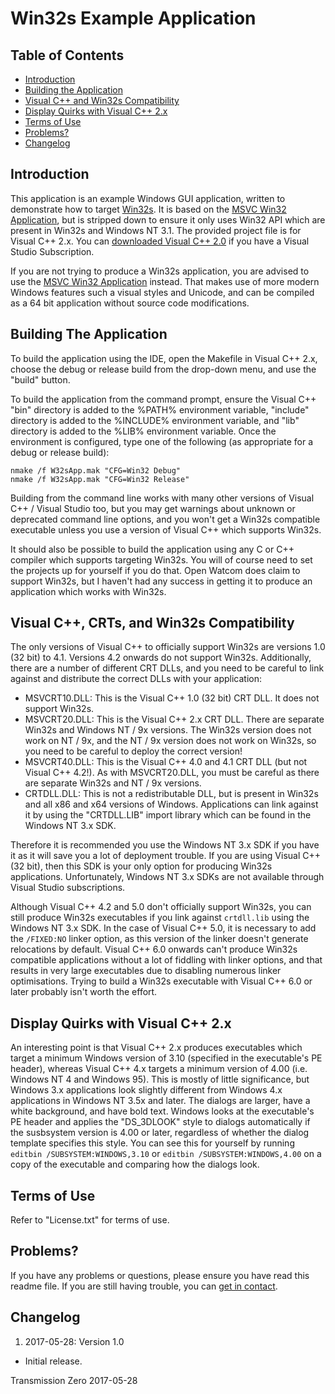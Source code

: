 # Win32s Example Application

## Table of Contents

- [Introduction](#introduction)
- [Building the Application](#building-the-application)
- [Visual C++ and Win32s Compatibility](#visual-c-crts-and-win32s-compatibility)
- [Display Quirks with Visual C++ 2.x](#display-quirks-with-visual-c-2x)
- [Terms of Use](#terms-of-use)
- [Problems?](#problems)
- [Changelog](#changelog)

## Introduction

This application is an example Windows GUI application, written to demonstrate how to target
[Win32s](https://en.wikipedia.org/wiki/Win32s). It is based on the
[MSVC Win32 Application](https://github.com/TransmissionZero/MSVC-Win32-Application), but is stripped down to ensure it
only uses Win32 API which are present in Win32s and Windows NT 3.1. The provided project file is for Visual C++ 2.x. You
can [downloaded Visual C++ 2.0](https://my.visualstudio.com/Downloads?pid=141) if you have a Visual Studio Subscription.

If you are not trying to produce a Win32s application, you are advised to use the
[MSVC Win32 Application](https://github.com/TransmissionZero/MSVC-Win32-Application) instead. That makes use of more
modern Windows features such a visual styles and Unicode, and can be compiled as a 64 bit application without source
code modifications.

## Building The Application

To build the application using the IDE, open the Makefile in Visual C++ 2.x, choose the debug or release build from the
drop-down menu, and use the "build" button.

To build the application from the command prompt, ensure the Visual C++ "bin" directory is added to the %PATH%
environment variable, "include" directory is added to the %INCLUDE% environment variable, and "lib" directory is added
to the %LIB% environment variable. Once the environment is configured, type one of the following (as appropriate for a
debug or release build):

```
nmake /f W32sApp.mak "CFG=Win32 Debug"
nmake /f W32sApp.mak "CFG=Win32 Release"
```

Building from the command line works with many other versions of Visual C++ / Visual Studio too, but you may get
warnings about unknown or deprecated command line options, and you won't get a Win32s compatible executable unless you
use a version of Visual C++ which supports Win32s.

It should also be possible to build the application using any C or C++ compiler which supports targeting Win32s. You
will of course need to set the projects up for yourself if you do that. Open Watcom does claim to support Win32s, but I
haven't had any success in getting it to produce an application which works with Win32s.

## Visual C++, CRTs, and Win32s Compatibility

The only versions of Visual C++ to officially support Win32s are versions 1.0 (32 bit) to 4.1. Versions 4.2 onwards do
not support Win32s. Additionally, there are a number of different CRT DLLs, and you need to be careful to link against
and distribute the correct DLLs with your application:

- MSVCRT10.DLL: This is the Visual C++ 1.0 (32 bit) CRT DLL. It does not support Win32s.
- MSVCRT20.DLL: This is the Visual C++ 2.x CRT DLL. There are separate Win32s and Windows NT / 9x versions. The Win32s
  version does not work on NT / 9x, and the NT / 9x version does not work on Win32s, so you need to be careful to deploy
  the correct version!
- MSVCRT40.DLL: This is the Visual C++ 4.0 and 4.1 CRT DLL (but not Visual C++ 4.2!). As with MSVCRT20.DLL, you must be
  careful as there are separate Win32s and NT / 9x versions.
- CRTDLL.DLL: This is not a redistributable DLL, but is present in Win32s and all x86 and x64 versions of Windows.
  Applications can link against it by using the "CRTDLL.LIB" import library which can be found in the Windows NT 3.x
  SDK.

Therefore it is recommended you use the Windows NT 3.x SDK if you have it as it will save you a lot of deployment
trouble. If you are using Visual C++ (32 bit), then this SDK is your only option for producing Win32s applications.
Unfortunately, Windows NT 3.x SDKs are not available through Visual Studio subscriptions.

Although Visual C++ 4.2 and 5.0 don't officially support Win32s, you can still produce Win32s executables if you link
against `crtdll.lib` using the Windows NT 3.x SDK. In the case of Visual C++ 5.0, it is necessary to add the `/FIXED:NO`
linker option, as this version of the linker doesn't generate relocations by default. Visual C++ 6.0 onwards can't
produce Win32s compatible applications without a lot of fiddling with linker options, and that results in very large
executables due to disabling numerous linker optimisations. Trying to build a Win32s executable with Visual C++ 6.0 or
later probably isn't worth the effort.

## Display Quirks with Visual C++ 2.x

An interesting point is that Visual C++ 2.x produces executables which target a minimum Windows version of 3.10
(specified in the executable's PE header), whereas Visual C++ 4.x targets a minimum version of 4.00 (i.e. Windows NT 4
and Windows 95). This is mostly of little significance, but Windows 3.x applications look slightly different from
Windows 4.x applications in Windows NT 3.5x and later. The dialogs are larger, have a white background, and have bold
text. Windows looks at the executable's PE header and applies the "DS_3DLOOK" style to dialogs automatically if the
susbsystem version is 4.00 or later, regardless of whether the dialog template specifies this style. You can see this
for yourself by running `editbin /SUBSYSTEM:WINDOWS,3.10` or `editbin /SUBSYSTEM:WINDOWS,4.00` on a copy of the
executable and comparing how the dialogs look.

## Terms of Use

Refer to "License.txt" for terms of use.

## Problems?

If you have any problems or questions, please ensure you have read this readme file. If you are still having trouble,
you can [get in contact](http://www.transmissionzero.co.uk/contact/).

## Changelog

1. 2017-05-28: Version 1.0
  - Initial release.

Transmission Zero
2017-05-28
